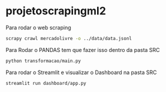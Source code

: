 # projetoscrapingml2

Para rodar o web scraping

````bash
scrapy crawl mercadolivre -o ../data/data.jsonl
````

Para Rodar o PANDAS tem que fazer isso dentro da pasta SRC

````bash
python transformacao/main.py
````

Para rodar o Streamlit e visualizar o Dashboard na pasta SRC

````bash
streamlit run dashboard/app.py
````